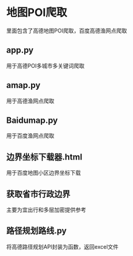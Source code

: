 # 地图POI爬取
 里面包含了高德地图POI爬取，百度高德渔网点爬取

## app.py

用于高德POI多城市多关键词爬取

## amap.py

用于高德渔网点爬取

## Baidumap.py

用于百度渔网点爬取

## 边界坐标下载器.html

用于百度地图小区边界坐标下载

## 获取省市行政边界

主要为宜出行和多层加密提供参考

## 路径规划路线.py

将高德路径规划API封装为函数，返回excel文件

